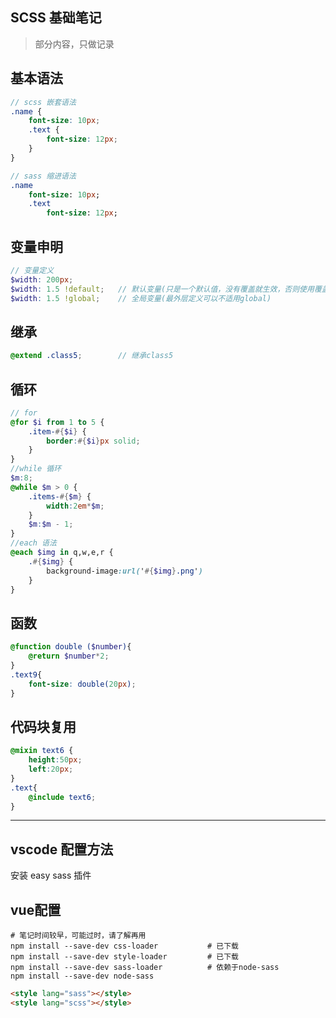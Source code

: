 SCSS 基础笔记
------------------------

> 部分内容，只做记录

## 基本语法
```scss
// scss 嵌套语法
.name {
    font-size: 10px;
    .text {
        font-size: 12px;
    }
}
```
```sass
// sass 缩进语法
.name
    font-size: 10px;
    .text
        font-size: 12px;
```

## 变量申明
```scss
// 变量定义
$width: 200px;
$width: 1.5 !default;   // 默认变量(只是一个默认值，没有覆盖就生效，否则使用覆盖值)
$width: 1.5 !global;    // 全局变量(最外层定义可以不适用global)
```

## 继承
```scss
@extend .class5;        // 继承class5
```

## 循环
```scss
// for
@for $i from 1 to 5 {
    .item-#{$i} {
        border:#{$i}px solid;
    }
}
//while 循环
$m:8;
@while $m > 0 {
    .items-#{$m} {
        width:2em*$m;
    }
    $m:$m - 1;
}
//each 语法
@each $img in q,w,e,r {
    .#{$img} {
        background-image:url('#{$img}.png')
    }
}
```
## 函数
```scss
@function double ($number){
    @return $number*2;
}
.text9{
    font-size: double(20px);
}
```

## 代码块复用
```scss
@mixin text6 {
    height:50px;
    left:20px;
}
.text{
    @include text6;
}
```


--------------------------------------


## vscode 配置方法
安装 easy sass 插件

## vue配置
```shell
# 笔记时间较早，可能过时，请了解再用
npm install --save-dev css-loader           # 已下载
npm install --save-dev style-loader         # 已下载
npm install --save-dev sass-loader          # 依赖于node-sass
npm install --save-dev node-sass
```
```html
<style lang="sass"></style>
<style lang="scss"></style>
```